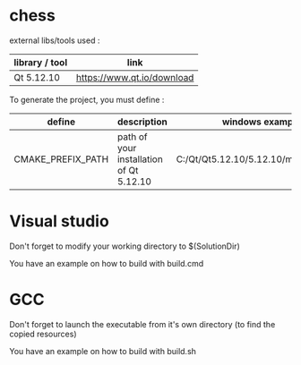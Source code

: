 # chess

external libs/tools used :

| library / tool | link                         |
|----------------|------------------------------|
| Qt 5.12.10     | <https://www.qt.io/download> |

To generate the project, you must define :

| define            | description                             | windows example                     | linux example                 |
|-------------------|-----------------------------------------|-------------------------------------|-------------------------------|
| CMAKE_PREFIX_PATH | path of your installation of Qt 5.12.10 | C:/Qt/Qt5.12.10/5.12.10/msvc2017_64 | /home/gael/Qt/5.12.10/gcc_64/ |

# Visual studio

Don't forget to modify your working directory to $(SolutionDir)

You have an example on how to build with build.cmd

# GCC

Don't forget to launch the executable from it's own directory (to find the copied resources)

You have an example on how to build with build.sh